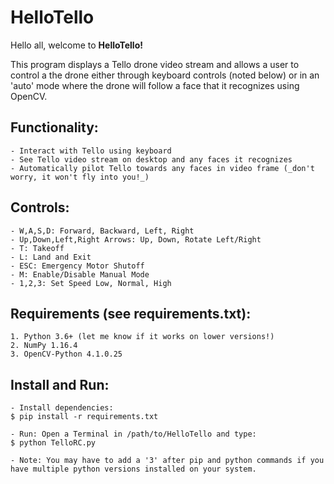 # **HelloTello**

Hello all, welcome to **HelloTello!** 

This program displays a Tello drone video stream and allows a user to control a the drone either through keyboard controls (noted below) or in an 'auto' mode where the drone will follow a face that it recognizes using OpenCV. 

## **Functionality:**
    - Interact with Tello using keyboard
    - See Tello video stream on desktop and any faces it recognizes
    - Automatically pilot Tello towards any faces in video frame (_don't worry, it won't fly into you!_)
    
## **Controls:**
    - W,A,S,D: Forward, Backward, Left, Right
    - Up,Down,Left,Right Arrows: Up, Down, Rotate Left/Right
    - T: Takeoff
    - L: Land and Exit
    - ESC: Emergency Motor Shutoff
    - M: Enable/Disable Manual Mode
    - 1,2,3: Set Speed Low, Normal, High
    
## **Requirements (see requirements.txt):**
    1. Python 3.6+ (let me know if it works on lower versions!)
    2. NumPy 1.16.4
    3. OpenCV-Python 4.1.0.25
    
## **Install and Run:**
    - Install dependencies:
    $ pip install -r requirements.txt
    
    - Run: Open a Terminal in /path/to/HelloTello and type:
    $ python TelloRC.py
    
    - Note: You may have to add a '3' after pip and python commands if you have multiple python versions installed on your system.